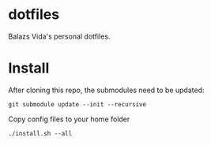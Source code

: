 # dotfiles

Balazs Vida's personal dotfiles.

# Install

After cloning this repo, the submodules need to be updated:

	git submodule update --init --recursive

Copy config files to your home folder
	
	./install.sh --all

